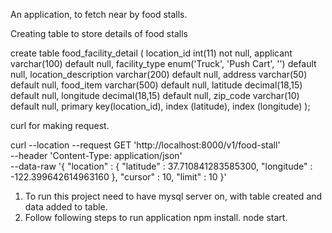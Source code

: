 An application, to fetch near by food stalls.

Creating table to store details of food stalls

create table food_facility_detail (
	location_id int(11) not null,
    	applicant varchar(100) default null,
    	facility_type enum('Truck', 'Push Cart', '') default null,
    	location_description varchar(200) default null,
    	address varchar(50) default null,
    	food_item varchar(500) default null,
    	latitude decimal(18,15) default null,
    	longitude decimal(18,15) default null,
    	zip_code varchar(10) default null,
    	primary key(location_id),
    	index (latitude),
    	index (longitude)
);

curl for making request.

curl --location --request GET 'http://localhost:8000/v1/food-stall' \
--header 'Content-Type: application/json' \
--data-raw '{
    "location" : {
        "latitude" : 37.710841283585300,
        "longitude" : -122.399642614963160
    },
    "cursor" : 10,
    "limit" : 10 
}'


1) To run this project need to have mysql server on, with table created and data added to table.
2) Follow following steps to run application 
npm install.
node start.

